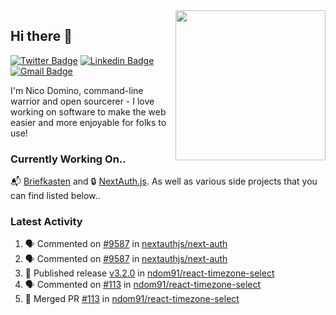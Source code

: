 <img align="right" src="https://user-images.githubusercontent.com/7415984/172472491-91b16eac-fa22-4ecf-92df-d687139fd1f9.gif" width="240" />

## Hi there 👋

[![Twitter Badge](https://img.shields.io/badge/-@ndom91-1ca0f1?style=flat-square&labelColor=1ca0f1&logo=twitter&logoColor=white&link=https://twitter.com/ndom91)](https://twitter.com/ndom91) [![Linkedin Badge](https://img.shields.io/badge/-ndom91-blue?style=flat-square&logo=Linkedin&logoColor=white&link=https://www.linkedin.com/in/ndom91/)](https://www.linkedin.com/in/ndom91/) [![Gmail Badge](https://img.shields.io/badge/-yo@ndo.dev-c14438?style=flat-square&logo=mail.ru&logoColor=white&link=mailto:yo@ndo.dev)](mailto:yo@ndo.dev)

I'm Nico Domino, command-line warrior and open sourcerer - I love working on software to make the web easier and more enjoyable for folks to use! 

### Currently Working On..

📬 [Briefkasten](https://briefkastenhq.com) and 🔒 [NextAuth.js](https://github.com/nextauthjs/next-auth). As well as various side projects that you can find listed below..

<!--START_SECTION_PROFILE_VIEWS:readme-info-->
<!--END_SECTION_PROFILE_VIEWS:readme-info-->

<!--START_SECTION_DAILY_COMMIT:readme-info-->
<!--END_SECTION_DAILY_COMMIT:readme-info-->

<!--START_SECTION_WEEKLY_COMMIT:readme-info-->
<!--END_SECTION_WEEKLY_COMMIT:readme-info-->

### Latest Activity

<!--START_SECTION:activity-->
1. 🗣 Commented on [#9587](https://github.com/nextauthjs/next-auth/pull/9587#issuecomment-1892621150) in [nextauthjs/next-auth](https://github.com/nextauthjs/next-auth)
2. 🗣 Commented on [#9587](https://github.com/nextauthjs/next-auth/pull/9587#issuecomment-1892619823) in [nextauthjs/next-auth](https://github.com/nextauthjs/next-auth)
3. 🚀 Published release [v3.2.0](https://github.com/ndom91/react-timezone-select/releases/tag/v3.2.0) in [ndom91/react-timezone-select](https://github.com/ndom91/react-timezone-select)
4. 🗣 Commented on [#113](https://github.com/ndom91/react-timezone-select/pull/113#issuecomment-1892288589) in [ndom91/react-timezone-select](https://github.com/ndom91/react-timezone-select)
5. 🎉 Merged PR [#113](https://github.com/ndom91/react-timezone-select/pull/113) in [ndom91/react-timezone-select](https://github.com/ndom91/react-timezone-select)
<!--END_SECTION:activity-->
